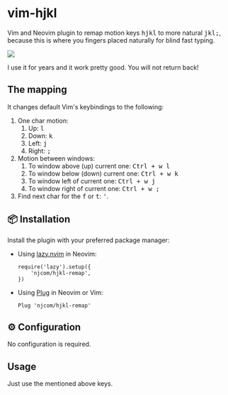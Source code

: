 # vim-hjkl

Vim and Neovim plugin to remap motion keys <kbd>hjkl</kbd> to more natural <kbd>jkl;</kbd>, because this is where you fingers placed naturally for blind fast typing.

![](https://habrastorage.org/webt/w7/in/co/w7incot2seymgvxvyd5a20vg550.png)

I use it for years and it work pretty good. You will not return back!

## The mapping

It changes default Vim's keybindings to the following:
1. One char motion:
    1. Up: <kbd>l</kbd>
    2. Down: <kbd>k</kbd>
    3. Left: <kbd>j</kbd>
    4. Right: <kbd>;</kbd>
2. Motion between windows:
    1. To window above (up) current one: <kbd>Ctrl + w l</kbd>
    2. To window below (down) current one: <kbd>Ctrl + w k</kbd>
    3. To window left of current one: <kbd>Ctrl + w j</kbd>
    4. To window right of current one: <kbd>Ctrl + w ;</kbd>
3. Find next char for the  <kbd>f</kbd> or <kbd>t</kbd>: <kbd>'</kbd>.

## 📦 Installation

Install the plugin with your preferred package manager:

* Using [lazy.nvim](https://github.com/folke/lazy.nvim) in Neovim:
    ```
    require('lazy').setup({
        'njcom/hjkl-remap',
    })
    ```
* Using [Plug](https://github.com/junegunn/vim-plug/) in Neovim or Vim:
    ```
    Plug 'njcom/hjkl-remap'
    ```

## ⚙️ Configuration

No configuration is required.

## Usage

Just use the mentioned above keys.
